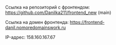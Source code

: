 
Ссылка на репозиторий с фронтендом: https://github.com/Danilka211/frontend_new (main)


Ссылка на домен фронтенда: https://frontend-danil.nomoredomainswork.ru

IP-адрес: 158.160.167.67